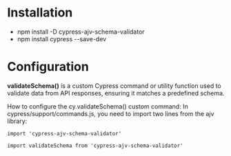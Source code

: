 
# Installation
- npm install -D cypress-ajv-schema-validator
- npm install cypress --save-dev

# Configuration
**validateSchema()** is a custom Cypress command or utility function used to validate data from API responses, ensuring it matches a predefined schema.

How to configure the cy.validateSchema() custom command: In cypress/support/commands.js, you need to import two lines from the ajv library:

`import 'cypress-ajv-schema-validator'`

`import validateSchema from 'cypress-ajv-schema-validator'`


